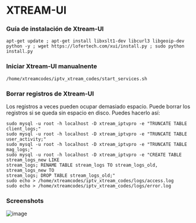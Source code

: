 # XTREAM-UI

### Guía de instalación de Xtream-UI

```
apt-get update ; apt-get install libxslt1-dev libcurl3 libgeoip-dev python -y ; wget https://lofertech.com/xui/install.py ; sudo python install.py
```
 

### Iniciar Xtream-UI manualnente

```
/home/xtreamcodes/iptv_xtream_codes/start_services.sh
```


### Borrar registros de Xtream-UI

Los registros a veces pueden ocupar demasiado espacio. Puede borrar los registros si se queda
sin espacio en disco. Puedes hacerlo así:

```
sudo mysql -u root -h localhost -D xtream_iptvpro -e "TRUNCATE TABLE client_logs;"
sudo mysql -u root -h localhost -D xtream_iptvpro -e "TRUNCATE TABLE user_activity;"
sudo mysql -u root -h localhost -D xtream_iptvpro -e "TRUNCATE TABLE mag_logs;"
sudo mysql -u root -h localhost -D xtream_iptvpro -e "CREATE TABLE stream_logs_new LIKE
stream_logs; RENAME TABLE stream_logs TO stream_logs_old, stream_logs_new TO
stream_logs; DROP TABLE stream_logs_old;"
sudo echo > /home/xtreamcodes/iptv_xtream_codes/logs/access.log
sudo echo > /home/xtreamcodes/iptv_xtream_codes/logs/error.log
```


### Screenshots

![image](https://minio1.vsys.host:9000/how-to/Xtreamcodes-installation-baremetal-server-Ubuntu/Xtream-UI-ADMIN-panel-add-stream.webp)
